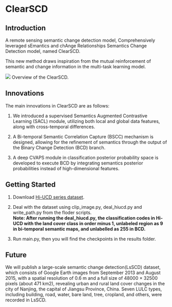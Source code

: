 # ClearSCD

## Introduction
A remote sensing semantic change detection model, Comprehensively leveraged sEmantics and chAnge Relationships Semantics Change Detection model, named ClearSCD.

This new method draws inspiration from the mutual reinforcement of semantic and change information in the multi-task learning model. 

![](figs/ClearSCD.png)
Overview of the ClearSCD.

## Innovations
The main innovations in ClearSCD are as follows:

1. We introduced a supervised Semantics Augmented Contrastive Learning (SACL) module, utilizing both local and global data features, along with cross-temporal differences. 

2. A Bi-temporal Semantic Correlation Capture (BSCC) mechanism is designed, allowing for the refinement of semantics through the output of the Binary Change Detection (BCD) branch.

3. A deep CVAPS module in classification posterior probability space is developed to execute BCD by integrating semantics posterior probabilities instead of high-dimensional features.


## Getting Started
1. Download [Hi-UCD series dataset](https://github.com/Daisy-7/Hi-UCD-S).
   
2. Deal with the dataset using clip_image.py, deal_hiucd.py and write_path.py from the floder scripts.<br>
   **Note: After running the deal_hiucd.py,  the classification codes in Hi-UCD with the land cover class in order minus 1, unlabeled region as 9 in bi-temporal semantic maps, and unlabelled as 255 in BCD.**
   
3. Run main.py, then you will find the checkpoints in the results folder.

## Future
We will publish a large-scale semantic change detection(LsSCD) dataset, which consists of Google Earth images from September 2013 and August 2015, with a spatial resolution of 0.6 m and a full size of 48000 × 32500 pixels (about 471 km2), revealing urban and rural land cover changes in the city of Nanjing, the capital of Jiangsu Province, China. Seven LULC types, including building, road, water, bare land, tree, cropland, and others, were recorded in LsSCD.
